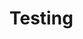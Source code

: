 # Testing

<!-- https://java-programming.mooc.fi/part-6/3-introduction-to-testing -->

<!-- Tänne myös IntellJ:n debuggerin demoa -->